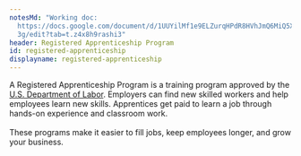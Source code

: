 ```yaml
---
notesMd: "Working doc:
  https://docs.google.com/document/d/1UUYilMf1e9ELZurqHPdR8HVhJmQ6MiQ5X-JGCdwGO\
  3g/edit?tab=t.z4x8h9rashi3"
header: Registered Apprenticeship Program
id: registered-apprenticeship
displayname: registered-apprenticeship
---
```

A Registered Apprenticeship Program is a training program approved by the [U.S. Department of Labor](https://www.apprenticeship.gov/employers/explore-apprenticeship). Employers can find new skilled workers and help employees learn new skills. Apprentices get paid to learn a job through hands-on experience and classroom work.\
\
These programs make it easier to fill jobs, keep employees longer, and grow your business.
